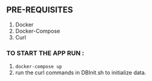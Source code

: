 ## PRE-REQUISITES
1. Docker
2. Docker-Compose
3. Curl

### TO START THE APP RUN : 
1. `docker-compose up`
2. run the curl commands in DBInit.sh to initialize data.

